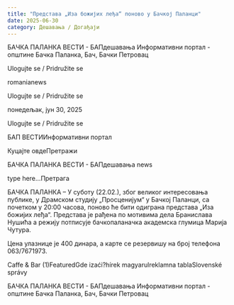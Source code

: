 ```yaml
---
title: "Представа „Иза божијих леђа“ поново у Бачкој Паланци"
date: 2025-06-30
category: Дешавања / Догађаји
---
```


БАЧКА ПАЛАНКА ВЕСТИ - БАПдешавања Информативни портал - општине Бачка Паланка, Бач, Бачки Петровац

Ulogujte se / Pridružite se

romanianews

Ulogujte se / Pridružite se

понедељак, јун 30, 2025

Ulogujte se / Pridružite se

БАП ВЕСТИИнформативни портал

Куцајте овдеПретражи

БАЧКА ПАЛАНКА ВЕСТИ - БАПдешавања news

type here...Претрага

БАЧКА ПАЛАНКА – У суботу (22.02.), због великог интересовања публике, у Драмском студију „Просценијум“ у Бачкој Паланци, са почетком у 20:00 часова, поново ће бити одиграна представа „Иза божијих леђа“. Представа је рађена по мотивима дела Бранислава Нушића а режију потписује бачкопаланачка академска глумица Марија Чутура.

Цена улазнице је 400 динара, а карте се резервишу на број телефона 063/7671973.

Caffe & Bar (1)FeaturedGde izaći?hírek magyarulreklamna tablaSlovenské správy

БАЧКА ПАЛАНКА ВЕСТИ - БАПдешавања Информативни портал - општине Бачка Паланка, Бач, Бачки Петровац
